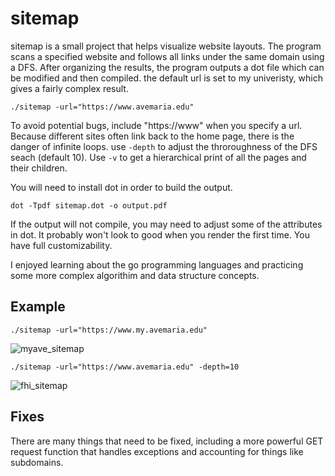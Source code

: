 # sitemap
sitemap is a small project that helps visualize website layouts.
The program scans a specified website and follows all links under the same domain using a DFS. 
After organizing the results, the program outputs a dot file which can be modified and then compiled.
the default url is set to my univeristy, which gives a fairly complex result.

```
./sitemap -url="https://www.avemaria.edu"
```

To avoid potential bugs, include "https://www" when you specify a url.
Because different sites often link back to the home page, there is the danger of infinite loops. use `-depth` to adjust the throroughness of the DFS seach (default 10).
Use `-v` to get a hierarchical print of all the pages and their children.


You will need to install dot in order to build the output.

```
dot -Tpdf sitemap.dot -o output.pdf
```

If the output will not compile, you may need to adjust some of the attributes in dot. It probably won't look to good when you render the first time.
You have full customizability.

I enjoyed learning about the go programming languages and practicing some more complex algorithim and data structure concepts.

## Example

```./sitemap -url="https://www.my.avemaria.edu"```

![myave_sitemap](example/myave.svg)

```./sitemap -url="https://www.avemaria.edu" -depth=10```

![fhi_sitemap](example/ave.png)

## Fixes

There are many things that need to be fixed, including a more powerful GET request function that handles exceptions and accounting for things like subdomains.
